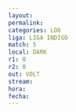 ```yaml
---
layout: 
permalink: 
categories: LO6
liga: LIGA INDIGO
match: 5
local: DARK
r1: 0
r2: 0
out: VOLT
stream: 
hora: 
fecha:
---
```

